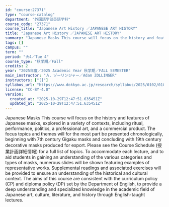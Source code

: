 ```yaml
---
id: "course:27371"
type: "course-catalog"
department: "外国語学部英語学科"
course_code: "27371"
course_title: "Japanese Art History ／JAPANESE ART HISTORY"
title: "Japanese Art History ／JAPANESE ART HISTORY"
summary: "Japanese Masks This course will focus on the history and features of Japanese masks, explored in a variety of contexts, …"
tags: []
campus: ""
term: ""
period: "火4／Tue 4"
course_type: "秋学期／Fall"
credits: 2
year: "2025年度／2025 Academic Year 秋学期／FALL SEMESTER"
main_instructor: "Ａ．ゾーリンジャー／Adam ZOLLINGER"
instructors: ["[]"]
syllabus_url: "https://www.dokkyo.ac.jp/research/syllabus/2025/0102/0102_27371_ja_JP.html"
license: "CC-BY-4.0"
version:
  created_at: "2025-10-29T12:47:51.635451Z"
  updated_at: "2025-10-29T12:47:51.635451Z"
---
```

Japanese Masks This course will focus on the history and features of Japanese masks, explored in a variety of contexts, including ritual, performance, politics, a professional art, and a commercial product. The focus topics and themes will for the most part be presented chronologically, beginning with 7th century Gigaku masks and concluding with 19th century decorative masks produced for export. Please see the Course Schedule (授業計画詳細情報) for a full list of topics. To accommodate each lecture, and to aid students in gaining an understanding of the various categories and types of masks, numerous slides will be shown featuring examples of representative works. Supplemental readings and associated exercises will be provided to ensure an understanding of the historical and cultural context. The aims of this course are consistent with the curriculum policy (CP) and diploma policy (DP) set by the Department of English, to provide a deep understanding and specialized knowledge in the academic field of Japanese art, culture, literature, and history through English-taught lectures.
